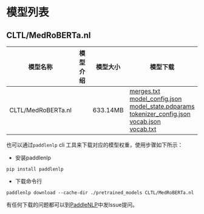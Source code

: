 #  模型列表

## CLTL/MedRoBERTa.nl

| 模型名称 | 模型介绍 | 模型大小  | 模型下载 |
| --- | --- | --- | --- |
|CLTL/MedRoBERTa.nl|  | 633.14MB | [merges.txt](https://bj.bcebos.com/paddlenlp/models/community/CLTL/MedRoBERTa.nl/merges.txt)<br>[model_config.json](https://bj.bcebos.com/paddlenlp/models/community/CLTL/MedRoBERTa.nl/model_config.json)<br>[model_state.pdparams](https://bj.bcebos.com/paddlenlp/models/community/CLTL/MedRoBERTa.nl/model_state.pdparams)<br>[tokenizer_config.json](https://bj.bcebos.com/paddlenlp/models/community/CLTL/MedRoBERTa.nl/tokenizer_config.json)<br>[vocab.json](https://bj.bcebos.com/paddlenlp/models/community/CLTL/MedRoBERTa.nl/vocab.json)<br>[vocab.txt](https://bj.bcebos.com/paddlenlp/models/community/CLTL/MedRoBERTa.nl/vocab.txt) |

也可以通过`paddlenlp` cli 工具来下载对应的模型权重，使用步骤如下所示：

* 安装paddlenlp

```shell
pip install paddlenlp
```

* 下载命令行

```shell
paddlenlp download --cache-dir ./pretrained_models CLTL/MedRoBERTa.nl
```

有任何下载的问题都可以到[PaddleNLP](https://github.com/PaddlePaddle/PaddleNLP)中发Issue提问。
